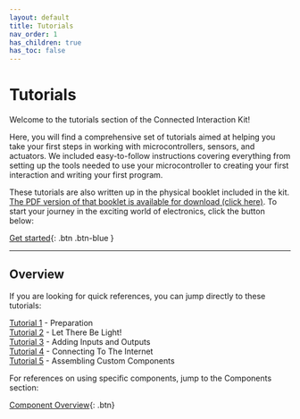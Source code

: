 ```yaml
---
layout: default
title: Tutorials
nav_order: 1
has_children: true
has_toc: false
---
```


# Tutorials

Welcome to the tutorials section of the Connected Interaction Kit! 

Here, you will find a comprehensive set of tutorials aimed at helping you take your first steps in working with microcontrollers, sensors, and actuators. We included easy-to-follow instructions covering everything from setting up the tools needed to use your microcontroller to creating your first interaction and writing your first program. 

These tutorials are also written up in the physical booklet included in the kit. [The PDF version of that booklet is available for download (click here)](https://github.com/id-studiolab/Connected-Interaction-Kit/blob/main/production_files/2024_edidion%20%28wip%29/booklet/2024_Kit_Booklet%28RGB_Digital_Publishing%29.pdf).
To start your journey in the exciting world of electronics, click the button below:

[Get started](preparation/){: .btn .btn-blue }





---

## Overview

If you are looking for quick references, you can jump directly to these tutorials:

[Tutorial 1](preparation/) - Preparation  
[Tutorial 2](let-there-be-light/) - Let There Be Light!  
[Tutorial 3](adding-inputs-and-outputs/) - Adding Inputs and Outputs  
[Tutorial 4](connecting-to-the-internet/) - Connecting To The Internet  
[Tutorial 5](assembling-custom-components/) - Assembling Custom Components  

For references on using specific components, jump to the Components section:

[Component Overview](../components/){: .btn}

